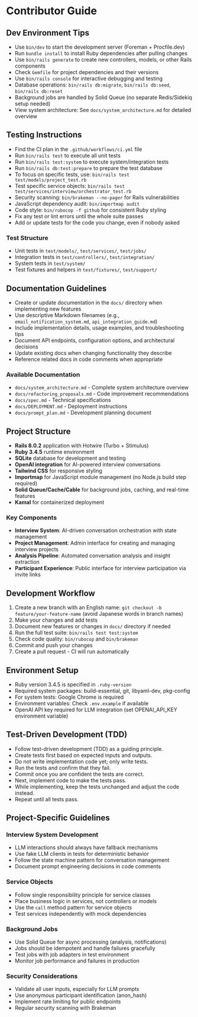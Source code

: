 # Contributor Guide

## Dev Environment Tips
- Use `bin/dev` to start the development server (Foreman + Procfile.dev)
- Run `bundle install` to install Ruby dependencies after pulling changes
- Use `bin/rails generate` to create new controllers, models, or other Rails components
- Check `Gemfile` for project dependencies and their versions
- Use `bin/rails console` for interactive debugging and testing
- Database operations: `bin/rails db:migrate`, `bin/rails db:seed`, `bin/rails db:reset`
- Background jobs are handled by Solid Queue (no separate Redis/Sidekiq setup needed)
- View system architecture: See `docs/system_architecture.md` for detailed overview

## Testing Instructions
- Find the CI plan in the `.github/workflows/ci.yml` file
- Run `bin/rails test` to execute all unit tests
- Run `bin/rails test:system` to execute system/integration tests
- Run `bin/rails db:test:prepare` to prepare the test database
- To focus on specific tests, use: `bin/rails test test/models/project_test.rb`
- Test specific service objects: `bin/rails test test/services/interview/orchestrator_test.rb`
- Security scanning: `bin/brakeman --no-pager` for Rails vulnerabilities
- JavaScript dependency audit: `bin/importmap audit`
- Code style: `bin/rubocop -f github` for consistent Ruby styling
- Fix any test or lint errors until the whole suite passes
- Add or update tests for the code you change, even if nobody asked

### Test Structure
- Unit tests in `test/models/`, `test/services/`, `test/jobs/`
- Integration tests in `test/controllers/`, `test/integration/`
- System tests in `test/system/`
- Test fixtures and helpers in `test/fixtures/`, `test/support/`

## Documentation Guidelines
- Create or update documentation in the `docs/` directory when implementing new features
- Use descriptive Markdown filenames (e.g., `email_notification_system.md`, `api_integration_guide.md`)
- Include implementation details, usage examples, and troubleshooting tips
- Document API endpoints, configuration options, and architectural decisions
- Update existing docs when changing functionality they describe
- Reference related docs in code comments when appropriate

### Available Documentation
- `docs/system_architecture.md` - Complete system architecture overview
- `docs/refactoring_proposals.md` - Code improvement recommendations
- `docs/spec.md` - Technical specifications
- `docs/DEPLOYMENT.md` - Deployment instructions
- `docs/prompt_plan.md` - Development planning document

## Project Structure
- **Rails 8.0.2** application with Hotwire (Turbo + Stimulus)
- **Ruby 3.4.5** runtime environment
- **SQLite** database for development and testing
- **OpenAI integration** for AI-powered interview conversations
- **Tailwind CSS** for responsive styling
- **Importmap** for JavaScript module management (no Node.js build step required)
- **Solid Queue/Cache/Cable** for background jobs, caching, and real-time features
- **Kamal** for containerized deployment

### Key Components
- **Interview System**: AI-driven conversation orchestration with state management
- **Project Management**: Admin interface for creating and managing interview projects
- **Analysis Pipeline**: Automated conversation analysis and insight extraction
- **Participant Experience**: Public interface for interview participation via invite links

## Development Workflow
1. Create a new branch with an English name: `git checkout -b feature/your-feature-name` (avoid Japanese words in branch names)
2. Make your changes and add tests
3. Document new features or changes in `docs/` directory if needed
4. Run the full test suite: `bin/rails test test:system`
5. Check code quality: `bin/rubocop` and `bin/brakeman`
6. Commit and push your changes
7. Create a pull request - CI will run automatically

## Environment Setup
- Ruby version 3.4.5 is specified in `.ruby-version`
- Required system packages: build-essential, git, libyaml-dev, pkg-config
- For system tests: Google Chrome is required
- Environment variables: Check `.env.example` if available
- OpenAI API key required for LLM integration (set OPENAI_API_KEY environment variable)

## Test-Driven Development (TDD)

- Follow test-driven development (TDD) as a guiding principle.
- Create tests first based on expected inputs and outputs.
- Do not write implementation code yet; only write tests.
- Run the tests and confirm that they fail.
- Commit once you are confident the tests are correct.
- Next, implement code to make the tests pass.
- While implementing, keep the tests unchanged and adjust the code instead.
- Repeat until all tests pass.

## Project-Specific Guidelines

### Interview System Development
- LLM interactions should always have fallback mechanisms
- Use fake LLM clients in tests for deterministic behavior
- Follow the state machine pattern for conversation management
- Document prompt engineering decisions in code comments

### Service Objects
- Follow single responsibility principle for service classes
- Place business logic in services, not controllers or models
- Use the `call` method pattern for service objects
- Test services independently with mock dependencies

### Background Jobs
- Use Solid Queue for async processing (analysis, notifications)
- Jobs should be idempotent and handle failures gracefully
- Test jobs with job adapters in test environment
- Monitor job performance and failures in production

### Security Considerations
- Validate all user inputs, especially for LLM prompts
- Use anonymous participant identification (anon_hash)
- Implement rate limiting for public endpoints
- Regular security scanning with Brakeman

